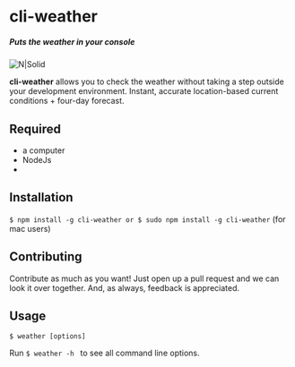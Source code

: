 # cli-weather
##### Puts the weather in your console
![N|Solid](https://cdn.drawception.com/images/panels/2012/4-19/scjXwp9nPc-4.png)

**cli-weather** allows you to check the weather without taking a step outside your development environment. Instant, accurate location-based current conditions + four-day forecast.

## Required
-   a computer
-   NodeJs
-   
## Installation
`$ npm install -g cli-weather or $ sudo npm install -g cli-weather` (for mac users)

## Contributing
Contribute as much as you want! Just open up a pull request and we can look it over together. And, as always, feedback is appreciated.

## Usage
`$ weather [options]`

Run `$ weather -h ` to see all command line options.
